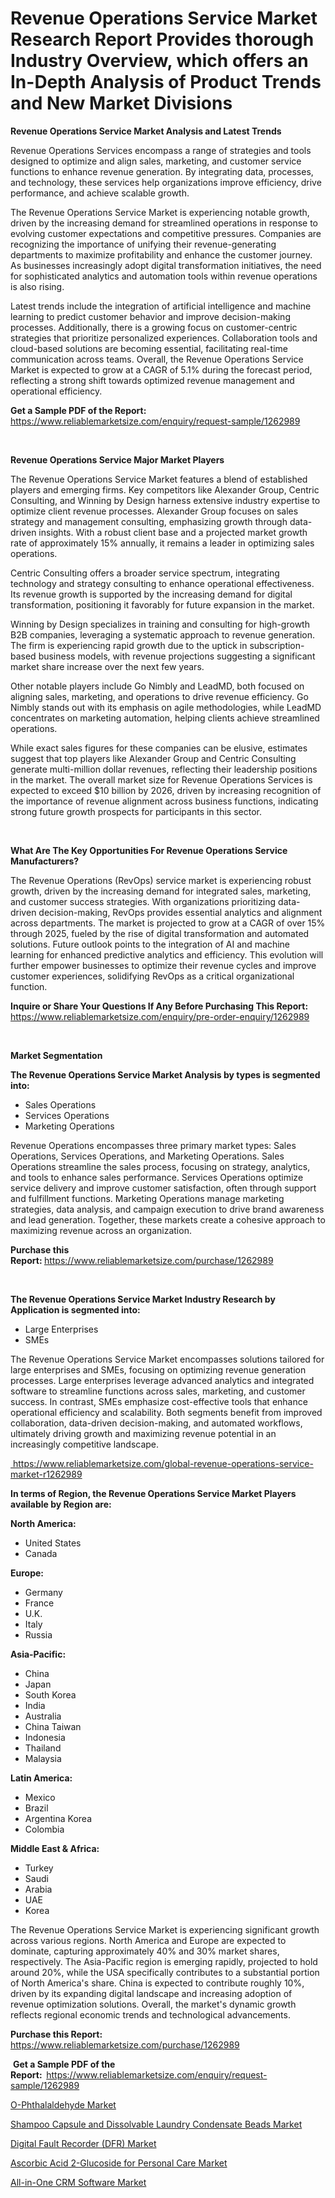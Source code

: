<p><h1>Revenue Operations Service Market Research Report Provides thorough Industry Overview, which offers an In-Depth Analysis of Product Trends and New Market Divisions</h1></p><p><strong>Revenue Operations Service Market Analysis and Latest Trends</strong></p>
<p><p>Revenue Operations Services encompass a range of strategies and tools designed to optimize and align sales, marketing, and customer service functions to enhance revenue generation. By integrating data, processes, and technology, these services help organizations improve efficiency, drive performance, and achieve scalable growth.</p><p>The Revenue Operations Service Market is experiencing notable growth, driven by the increasing demand for streamlined operations in response to evolving customer expectations and competitive pressures. Companies are recognizing the importance of unifying their revenue-generating departments to maximize profitability and enhance the customer journey. As businesses increasingly adopt digital transformation initiatives, the need for sophisticated analytics and automation tools within revenue operations is also rising.</p><p>Latest trends include the integration of artificial intelligence and machine learning to predict customer behavior and improve decision-making processes. Additionally, there is a growing focus on customer-centric strategies that prioritize personalized experiences. Collaboration tools and cloud-based solutions are becoming essential, facilitating real-time communication across teams. Overall, the Revenue Operations Service Market is expected to grow at a CAGR of 5.1% during the forecast period, reflecting a strong shift towards optimized revenue management and operational efficiency.</p></p>
<p><strong>Get a Sample PDF of the Report:&nbsp;</strong> <a href="https://www.reliablemarketsize.com/enquiry/request-sample/1262989?utm_campaign=1999&utm_medium=2&utm_source=Github&utm_content=ia&utm_term=29032025&utm_id=revenue-operations-service">https://www.reliablemarketsize.com/enquiry/request-sample/1262989</a></p>
<p>&nbsp;</p>
<p><strong>Revenue Operations Service Major Market Players</strong></p>
<p><p>The Revenue Operations Service Market features a blend of established players and emerging firms. Key competitors like Alexander Group, Centric Consulting, and Winning by Design harness extensive industry expertise to optimize client revenue processes. Alexander Group focuses on sales strategy and management consulting, emphasizing growth through data-driven insights. With a robust client base and a projected market growth rate of approximately 15% annually, it remains a leader in optimizing sales operations.</p><p>Centric Consulting offers a broader service spectrum, integrating technology and strategy consulting to enhance operational effectiveness. Its revenue growth is supported by the increasing demand for digital transformation, positioning it favorably for future expansion in the market.</p><p>Winning by Design specializes in training and consulting for high-growth B2B companies, leveraging a systematic approach to revenue generation. The firm is experiencing rapid growth due to the uptick in subscription-based business models, with revenue projections suggesting a significant market share increase over the next few years.</p><p>Other notable players include Go Nimbly and LeadMD, both focused on aligning sales, marketing, and operations to drive revenue efficiency. Go Nimbly stands out with its emphasis on agile methodologies, while LeadMD concentrates on marketing automation, helping clients achieve streamlined operations.</p><p>While exact sales figures for these companies can be elusive, estimates suggest that top players like Alexander Group and Centric Consulting generate multi-million dollar revenues, reflecting their leadership positions in the market. The overall market size for Revenue Operations Services is expected to exceed $10 billion by 2026, driven by increasing recognition of the importance of revenue alignment across business functions, indicating strong future growth prospects for participants in this sector.</p></p>
<p>&nbsp;</p>
<p><strong>What Are The Key Opportunities For Revenue Operations Service Manufacturers?</strong></p>
<p><p>The Revenue Operations (RevOps) service market is experiencing robust growth, driven by the increasing demand for integrated sales, marketing, and customer success strategies. With organizations prioritizing data-driven decision-making, RevOps provides essential analytics and alignment across departments. The market is projected to grow at a CAGR of over 15% through 2025, fueled by the rise of digital transformation and automated solutions. Future outlook points to the integration of AI and machine learning for enhanced predictive analytics and efficiency. This evolution will further empower businesses to optimize their revenue cycles and improve customer experiences, solidifying RevOps as a critical organizational function.</p></p>
<p><strong>Inquire or Share Your Questions If Any Before Purchasing This Report:</strong> <a href="https://www.reliablemarketsize.com/enquiry/pre-order-enquiry/1262989?utm_campaign=1999&utm_medium=2&utm_source=Github&utm_content=ia&utm_term=29032025&utm_id=revenue-operations-service">https://www.reliablemarketsize.com/enquiry/pre-order-enquiry/1262989</a></p>
<p>&nbsp;</p>
<p><strong>Market Segmentation</strong></p>
<p><strong>The Revenue Operations Service Market Analysis by types is segmented into:</strong></p>
<p><ul><li>Sales Operations</li><li>Services Operations</li><li>Marketing Operations</li></ul></p>
<p><p>Revenue Operations encompasses three primary market types: Sales Operations, Services Operations, and Marketing Operations. Sales Operations streamline the sales process, focusing on strategy, analytics, and tools to enhance sales performance. Services Operations optimize service delivery and improve customer satisfaction, often through support and fulfillment functions. Marketing Operations manage marketing strategies, data analysis, and campaign execution to drive brand awareness and lead generation. Together, these markets create a cohesive approach to maximizing revenue across an organization.</p></p>
<p><strong>Purchase this Report:&nbsp;</strong><a href="https://www.reliablemarketsize.com/purchase/1262989?utm_campaign=1999&utm_medium=2&utm_source=Github&utm_content=ia&utm_term=29032025&utm_id=revenue-operations-service">https://www.reliablemarketsize.com/purchase/1262989</a></p>
<p>&nbsp;</p>
<p><strong>The Revenue Operations Service Market Industry Research by Application is segmented into:</strong></p>
<p><ul><li>Large Enterprises</li><li>SMEs</li></ul></p>
<p><p>The Revenue Operations Service Market encompasses solutions tailored for large enterprises and SMEs, focusing on optimizing revenue generation processes. Large enterprises leverage advanced analytics and integrated software to streamline functions across sales, marketing, and customer success. In contrast, SMEs emphasize cost-effective tools that enhance operational efficiency and scalability. Both segments benefit from improved collaboration, data-driven decision-making, and automated workflows, ultimately driving growth and maximizing revenue potential in an increasingly competitive landscape.</p></p>
<p><a href="https://www.reliablemarketsize.com/global-revenue-operations-service-market-r1262989?utm_campaign=1999&utm_medium=2&utm_source=Github&utm_content=ia&utm_term=29032025&utm_id=revenue-operations-service">&nbsp;https://www.reliablemarketsize.com/global-revenue-operations-service-market-r1262989</a></p>
<p><strong>In terms of Region, the Revenue Operations Service Market Players available by Region are:</strong></p>
<p>
    <p> <strong> North America: </strong>
        <ul>
            <li>United States</li>
            <li>Canada</li>
        </ul>
        </p> 
    <p> <strong> Europe: </strong>
        <ul>
            <li>Germany</li>
            <li>France</li>
            <li>U.K.</li>
            <li>Italy</li>
            <li>Russia</li>
        </ul>
        </p> 
    <p> <strong> Asia-Pacific: </strong>
        <ul>
            <li>China</li>
            <li>Japan</li>
            <li>South Korea</li>
            <li>India</li>
            <li>Australia</li>
            <li>China Taiwan</li>
            <li>Indonesia</li>
            <li>Thailand</li>
            <li>Malaysia</li>
        </ul>
        </p> 
    <p> <strong> Latin America: </strong>
        <ul>
            <li>Mexico</li>
            <li>Brazil</li>
            <li>Argentina Korea</li>
            <li>Colombia</li>
        </ul>
        </p> 
    <p> <strong> Middle East & Africa: </strong>
        <ul>
            <li>Turkey</li>
            <li>Saudi</li>
            <li>Arabia</li>
            <li>UAE</li>
            <li>Korea</li>
        </ul>
    </p>
    </p>
<p><p>The Revenue Operations Service Market is experiencing significant growth across various regions. North America and Europe are expected to dominate, capturing approximately 40% and 30% market shares, respectively. The Asia-Pacific region is emerging rapidly, projected to hold around 20%, while the USA specifically contributes to a substantial portion of North America's share. China is expected to contribute roughly 10%, driven by its expanding digital landscape and increasing adoption of revenue optimization solutions. Overall, the market's dynamic growth reflects regional economic trends and technological advancements.</p></p>
<p><strong>Purchase this Report: </strong><a href="https://www.reliablemarketsize.com/purchase/1262989?utm_campaign=1999&utm_medium=2&utm_source=Github&utm_content=ia&utm_term=29032025&utm_id=revenue-operations-service">https://www.reliablemarketsize.com/purchase/1262989</a></p>
<p>&nbsp;<strong>Get a Sample PDF of the Report:&nbsp;&nbsp;</strong><a href="https://www.reliablemarketsize.com/enquiry/request-sample/1262989?utm_campaign=1999&utm_medium=2&utm_source=Github&utm_content=ia&utm_term=29032025&utm_id=revenue-operations-service">https://www.reliablemarketsize.com/enquiry/request-sample/1262989</a></p>
<p><strong></strong></p>
<p><p><a href="https://github.com/semenbobbaxu/Market-Research-Report-List-1/blob/main/o-phthalaldehyde-market.md?utm_campaign=1999&utm_medium=2&utm_source=Github&utm_content=ia&utm_term=29032025&utm_id=revenue-operations-service">O-Phthalaldehyde Market</a></p><p><a href="https://github.com/roffefaith6l/Market-Research-Report-List-1/blob/main/shampoo-capsule-and-dissolvable-laundry-condensate-beads-market.md?utm_campaign=1999&utm_medium=2&utm_source=Github&utm_content=ia&utm_term=29032025&utm_id=revenue-operations-service">Shampoo Capsule and Dissolvable Laundry Condensate Beads Market</a></p><p><a href="https://github.com/milievkulov/Market-Research-Report-List-1/blob/main/digital-fault-recorder-dfr-market.md?utm_campaign=1999&utm_medium=2&utm_source=Github&utm_content=ia&utm_term=29032025&utm_id=revenue-operations-service">Digital Fault Recorder (DFR) Market</a></p><p><a href="https://github.com/enieyfabius/Market-Research-Report-List-1/blob/main/ascorbic-acid-2-glucoside-for-personal-care-market.md?utm_campaign=1999&utm_medium=2&utm_source=Github&utm_content=ia&utm_term=29032025&utm_id=revenue-operations-service">Ascorbic Acid 2-Glucoside for Personal Care Market</a></p><p><a href="https://github.com/erkidrhoy/Market-Research-Report-List-1/blob/main/all-in-one-crm-software-market.md?utm_campaign=1999&utm_medium=2&utm_source=Github&utm_content=ia&utm_term=29032025&utm_id=revenue-operations-service">All-in-One CRM Software Market</a></p></p>